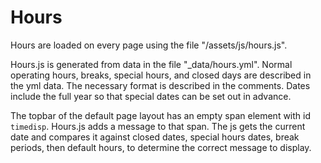 # Hours 

Hours are loaded on every page using the file "/assets/js/hours.js".

Hours.js is generated from data in the file "_data/hours.yml".
Normal operating hours, breaks, special hours, and closed days are described in the yml data. 
The necessary format is described in the comments.
Dates include the full year so that special dates can be set out in advance.

The topbar of the default page layout has an empty span element with id `timedisp`. 
Hours.js adds a message to that span.
The js gets the current date and compares it against
closed dates, 
special hours dates, 
break periods, 
then default hours, 
to determine the correct message to display.
